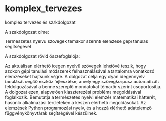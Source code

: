 # komplex_tervezes
komplex tervezés és szakdolgozat

A szakdolgozat címe:

Természetes nyelvű szövegek témakör szerinti elemzése gépi tanulás segítségével

A szakdolgozat rövid összefoglalója:

Az aktuálisan elérhető idegen nyelvű szövegek lehetővé teszik, hogy azokon gépi tanulási módszerek felhasználásával a tartalomra vonatkozó elemzéseket hajtsunk végre. A dolgozat célja egy olyan idegennyelv tanulását segítő eszköz fejlesztése, amely egy szövegkorpusz automatizált feldolgozásával a benne szereplő mondatokat témakör szerint csoportosítja. A dolgozat ezen, alapvetően klaszterezési probléma megoldásával foglalkozik. Bemutatja a természetes nyelvi elemzés matematikai hátterét, hasonló alkalmazási területeken a készen elérhető megoldásokat.
Az elemzések Python programozási nyelv, és a hozzá elérhető adatelemző függvénykönyvtárak segítségével készülnek.
